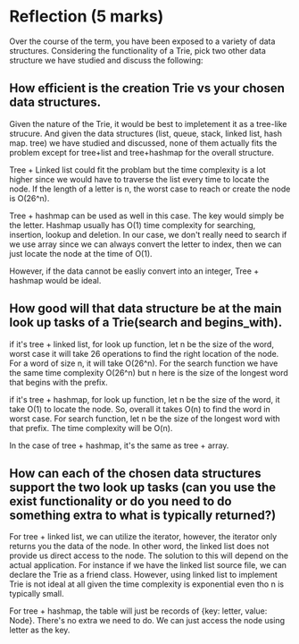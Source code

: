 # Reflection (5 marks)

Over the course of the term, you have been exposed to a variety of data structures. Considering the functionality of a Trie, pick two other data structure we have studied and discuss the following:

## How efficient is the creation Trie vs your chosen data structures.

Given the nature of the Trie, it would be best to impletement it as a tree-like strucure. And given the data structures (list, queue, stack, linked list, hash map. tree) we have studied and discussed,  none of them actually fits the problem except for tree+list and tree+hashmap for the overall structure.

Tree + Linked list could fit the problam but the time complexity is a lot higher since we would have to traverse the list every time to locate the node.  If the length of a letter is n, the worst case to reach or create the node is O(26^n).

Tree + hashmap can be used as well in this case. The key would simply be the letter. Hashmap usually has O(1) time complexity for searching, insertion, lookup and deletion. In our case, we don't really need to search if we use array since we can always convert the letter to index, then we can just locate the node at the time of O(1).

However, if the data cannot be easliy convert into an integer, Tree + hashmap would be ideal. 


## How good will that data structure be at the main look up tasks of a Trie(search and begins_with).

if it's tree + linked list, for look up function, let n be the size of the word, worst case it will take 26 operations to find the right location of the node. For a word of size n, it will take O(26^n). For the search function we have the same time complexity O(26^n) but n here is the size of the longest word that begins with the prefix. 


if it's tree + hashmap, for look up function, let n be the size of the word, it take O(1) to locate the node. So, overall it takes O(n) to find the word in worst case. For search function, let n be the size of the longest word with that prefix. The time complexity will be O(n). 

In the case of tree + hashmap, it's the same as tree + array.


## How can each of the chosen data structures support the two look up tasks (can you use the exist functionality or do you need to do something extra to what is typically returned?)

For tree + linked list, we can utilize the iterator, however, the iterator only returns you the data of the node. In other word, the linked list does not provide us direct access to the node. The solution to this will depend on the actual application. For instance if we have the linked list source file, we can declare the Trie as a friend class. However, using linked list to implement Trie is not ideal at all given the time complexity is exponential even tho n is typically small. 

For tree + hashmap, the table will just be records of {key: letter, value: Node}. There's no extra we need to do. We can just access the node using letter as the key.

